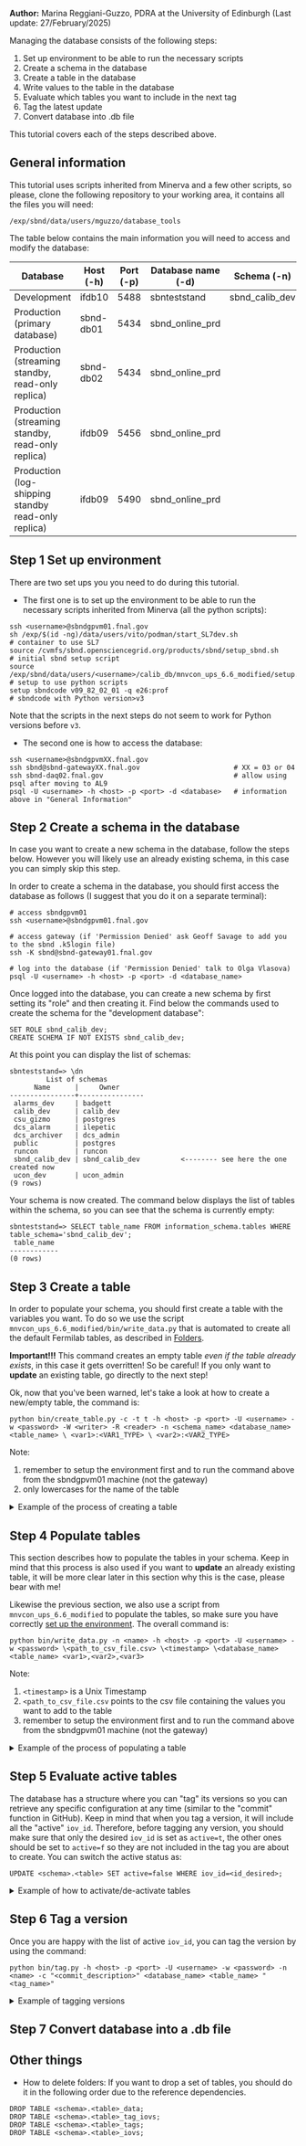 **Author:** Marina Reggiani-Guzzo, PDRA at the University of Edinburgh (Last update: 27/February/2025)

Managing the database consists of the following steps:

1. Set up environment to be able to run the necessary scripts
2. Create a schema in the database
3. Create a table in the database
4. Write values to the table in the database
5. Evaluate which tables you want to include in the next tag
6. Tag the latest update
7. Convert database into .db file

This tutorial covers each of the steps described above.

## General information

This tutorial uses scripts inherited from Minerva and a few other scripts, so please, clone the following repository to your working area, it contains all the files you will need:
```
/exp/sbnd/data/users/mguzzo/database_tools
```

The table below contains the main information you will need to access and modify the database:

| Database                                            | Host (-h) | Port (-p) | Database name (-d) | Schema (-n)    | Writer (-W)       | Reader (-R)       |
| --------------------------------------------------- | --------- | --------- | ------------------ | -------------- | ----------------- | ----------------- |
| Development                                         | ifdb10    | 5488      | sbnteststand       | sbnd_calib_dev | sbnd_calib_writer | sbnd_calib_reader |
| Production (primary database)                       | sbnd-db01 | 5434      | sbnd_online_prd    |                |                   |                   |
| Production (streaming standby, read-only replica)   | sbnd-db02 | 5434      | sbnd_online_prd    |                |                   |                   |
| Production (streaming standby, read-only replica)   | ifdb09    | 5456      | sbnd_online_prd    |                |                   |                   |
| Production (log-shipping standby read-only replica) | ifdb09    | 5490      | sbnd_online_prd    |                |                   |                   |

## Step 1 Set up environment

There are two set ups you you need to do during this tutorial.

- The first one is to set up the environment to be able to run the necessary scripts inherited from Minerva (all the python scripts): 
```
ssh <username>@sbndgpvm01.fnal.gov
sh /exp/$(id -ng)/data/users/vito/podman/start_SL7dev.sh                           # container to use SL7
source /cvmfs/sbnd.opensciencegrid.org/products/sbnd/setup_sbnd.sh                 # initial sbnd setup script
source /exp/sbnd/data/users/<username>/calib_db/mnvcon_ups_6.6_modified/setup.sh   # setup to use python scripts
setup sbndcode v09_82_02_01 -q e26:prof                                            # sbndcode with Python version>v3
```
Note that the scripts in the next steps do not seem to work for Python versions before `v3`.

- The second one is how to access the database:
```
ssh <username>@sbndgpvmXX.fnal.gov
ssh sbnd@sbnd-gatewayXX.fnal.gov                       # XX = 03 or 04
ssh sbnd-daq02.fnal.gov                                # allow using psql after moving to AL9
psql -U <username> -h <host> -p <port> -d <database>   # information above in "General Information"
```



## Step 2 Create a schema in the database

In case you want to create a new schema in the database, follow the steps below. However you will likely use an already existing schema, in this case you can simply skip this step.

In order to create a schema in the database, you should first access the database as follows (I suggest that you do it on a separate terminal):

```
# access sbndgpvm01
ssh <username>@sbndgpvm01.fnal.gov

# access gateway (if 'Permission Denied' ask Geoff Savage to add you to the sbnd .k5login file)
ssh -K sbnd@sbnd-gateway01.fnal.gov

# log into the database (if 'Permission Denied' talk to Olga Vlasova)
psql -U <username> -h <host> -p <port> -d <database_name> 
```

Once logged into the database, you can create a new schema by first setting its "role" and then creating it. Find below the commands used to create the schema for the "development database":

```
SET ROLE sbnd_calib_dev;
CREATE SCHEMA IF NOT EXISTS sbnd_calib_dev;
```

At this point you can display the list of schemas:

```
sbnteststand=> \dn
         List of schemas
      Name      |     Owner      
----------------+----------------
 alarms_dev     | badgett
 calib_dev      | calib_dev
 csu_gizmo      | postgres
 dcs_alarm      | ilepetic
 dcs_archiver   | dcs_admin
 public         | postgres
 runcon         | runcon
 sbnd_calib_dev | sbnd_calib_dev          <-------- see here the one created now
 ucon_dev       | ucon_admin
(9 rows)
```

Your schema is now created. The command below displays the list of tables within the schema, so you can see that the schema is currently empty:

```
sbnteststand=> SELECT table_name FROM information_schema.tables WHERE table_schema='sbnd_calib_dev';
 table_name 
------------
(0 rows)
```

## Step 3 Create a table

In order to populate your schema, you should first create a table with the variables you want. To do so we use the script `mnvcon_ups_6.6_modified/bin/write_data.py` that is automated to create all the default Fermilab tables, as described in [Folders](https://github.com/mrguzzo/SBNSoftware_copy.github.io/blob/master/sbnd_calibration_database.md#folders). 

**Important!!!** This command creates an empty table _even if the table already exists_, in this case it gets overritten! So be careful! If you only want to **update** an existing table, go directly to the next step!

Ok, now that you've been warned, let's take a look at how to create a new/empty table, the command is:

```
python bin/create_table.py -c -t t -h <host> -p <port> -U <username> -w <password> -W <writer> -R <reader> -n <schema_name> <database_name> <table_name> \ <var1>:<VAR1_TYPE> \ <var2>:<VAR2_TYPE>
```

Note: 
1. remember to setup the environment first and to run the command above from the sbndgpvm01 machine (not the gateway)
2. only lowercases for the name of the table


<details>

<summary>Example of the process of creating a table</summary>

From an empty schema:

```
sbnteststand=> SELECT table_name FROM information_schema.tables WHERE table_schema='sbnd_calib_dev';
 table_name 
------------
(0 rows)
```

You can create the tables described in [Folders](https://github.com/mrguzzo/SBNSoftware_copy.github.io/blob/master/sbnd_calibration_database.md#folders) as follows:

```
sbndgpvm01$ python bin/create_table.py -c -t t -h cdpgsdev -p 5488 -U mguzzo -w <password> -W sbnd_calib_writer -R sbnd_calib_reader -n sbnd_calib_dev sbnteststand tpc_channelstatus_data \ wire_number:INTEGER \ flange:TEXT \ board:INTEGER \ localchannel:INTEGER \ status:INTEGER \ low:REAL \ high:REAL
time_type = t
Creating folder tpc_channelstatus_data in namespace sbnd_calib_dev with columns:
     wire_number : INTEGER
     flange : TEXT
     board : INTEGER
     localchannel : INTEGER
     status : INTEGER
     low : REAL
     high : REAL
Will drop existing folder
timestamp without time zone

                create table tpc_channelstatus_data_iovs (
                    iov_id      bigserial   primary key,
                    begin_time  timestamp without time zone,
                    active      boolean    default 'true');
                create index tpc_channelstatus_data_iovs_begin_time_inx on tpc_channelstatus_data_iovs(begin_time);

                create table tpc_channelstatus_data_tags (
                    tag         text    primary key,
                    created     timestamp,
                    comments    text
                );

                create table tpc_channelstatus_data_tag_iovs (
                    tag     text    references tpc_channelstatus_data_tags(tag) on delete cascade,
                    iov_id  bigint  references tpc_channelstatus_data_iovs(iov_id) on delete cascade,
                    primary key (tag, iov_id)
                );

                create table tpc_channelstatus_data_data (
                    __iov_id  bigint  references tpc_channelstatus_data_iovs(iov_id) on delete cascade,
                    channel bigint default 0, 
                     wire_number INTEGER, flange TEXT, board INTEGER, localchannel INTEGER, status INTEGER, low REAL, high REAL,
                    primary key(__iov_id, channel)); 
{'iov_id': 'bigint', 'begin_time': 'timestamp without time zone', 'active': 'boolean'}
Folder created
```
And as a result the originally empty table will be populated with the following tables
```
sbnteststand=> SELECT table_name FROM information_schema.tables WHERE table_schema='sbnd_calib_dev';
           table_name            
---------------------------------
 tpc_channelstatus_data_data
 tpc_channelstatus_data_iovs
 tpc_channelstatus_data_tags
 tpc_channelstatus_data_tag_iovs
(4 rows)
```
Whose content is:
```

sbnteststand=> SELECT * FROM sbnd_calib_dev.tpc_channelstatus_data_data;
 __iov_id | channel | wire_number | flange | board | localchannel | status | low | high 
----------+---------+-------------+--------+-------+--------------+--------+-----+------
(0 rows)

sbnteststand=> SELECT * FROM sbnd_calib_dev.tpc_channelstatus_data_iovs;
 iov_id | begin_time | active 
--------+------------+--------
(0 rows)

sbnteststand=> SELECT * FROM sbnd_calib_dev.tpc_channelstatus_data_tags;
 tag | created | comments 
-----+---------+----------
(0 rows)

sbnteststand=> SELECT * FROM sbnd_calib_dev.tpc_channelstatus_data_tag_iovs;
 tag | iov_id 
-----+--------
(0 rows)
```
As mentioned above, the command `bin/create_table.py` simply creates the tables with the desired variables (in this example it is `wire_number`, `flange`, `board`, `localchannel`, `status`, `low` and `high`), however the tables are still empty (all of them have `0 rows` of entries). The next step will describe how to populate these tables.

</details>

## Step 4 Populate tables

This section describes how to populate the tables in your schema. Keep in mind that this process is also used if you want to **update** an already existing table, it will be more clear later in this section why this is the case, please bear with me!

Likewise the previous section, we also use a script from `mnvcon_ups_6.6_modified` to populate the tables, so make sure you have correctly [set up the environment](#step-1-set-up-environment). The overall command is:

```
python bin/write_data.py -n <name> -h <host> -p <port> -U <username> -w <password> \<path_to_csv_file.csv> \<timestamp> \<database_name> <table_name> <var1>,<var2>,<var3>
```

Note:
1. `<timestamp>` is a Unix Timestamp
2. `<path_to_csv_file.csv` points to the csv file containing the values you want to add to the table
3. remember to setup the environment first and to run the command above from the sbndgpvm01 machine (not the gateway)

<details>

<summary>Example of the process of populating a table</summary>

Let's see what happens to the schema when we run the command above. Take the following example (where the values have no physical meaning, it's just for example purposes):
```
sbndgpvm01$ cat /sbnd/data/users/mguzzo/calib_dbs/update_tpc_channelstatus_data_1706793247.csv
0,0,EE01M,0,63,4,0.0,0.0
1,1,EE01M,0,62,4,0.0,0.0
2,2,EE01M,0,61,4,0.0,0.0
3,3,EE01M,0,60,4,0.0,0.0
```

Where the columns represent `channel number`, `wire number`, `flange`, `board`, `localchannel`, `status`, `low`, `high` (which is `channel number` followed by the variables listed in the `python bin/create_table.py` command).
The following command writes the values from this file to the tables in the database:

```
sbndgpvm01$ python bin/write_data.py -n sbnd_calib_dev -h cdpgsdev -p 5488 -U mguzzo -w <password> \/sbnd/data/users/mguzzo/calib_dbs/update_tpc_channelstatus_data_1706793247.csv \1706793247 \sbnteststand tpc_channelstatus_data wire_number,flange,board,localchannel,status,low,high
opts =  [('-n', 'sbnd_calib_dev'), ('-h', 'cdpgsdev'), ('-p', '5488'), ('-U', 'mguzzo'), ('-w', '<password>')]
args =  ['/sbnd/data/users/mguzzo/calib_dbs/update_tpc_channelstatus_data_1706793247.csv', '1706793247', 'sbnteststand', 'tpc_channelstatus_data', 'wire_number,flange,board,localchannel,status,low,high']
[write_data.py] t =  1706793247
[write_data.py] tname =  tpc_channelstatus_data
[write_data.py] columns =  ['wire_number', 'flange', 'board', 'localchannel', 'status', 'low', 'high']
{'iov_id': 'bigint', 'begin_time': 'timestamp without time zone', 'active': 'boolean'}
```
The output of this command is:
```
sbnteststand=> SELECT * FROM sbnd_calib_dev.tpc_channelstatus_data_data;
 __iov_id | channel | wire_number | flange | board | localchannel | status | low | high 
----------+---------+-------------+--------+-------+--------------+--------+-----+------
        1 |       0 |           0 | EE01M  |     0 |           63 |      4 |   0 |    0
        1 |       1 |           1 | EE01M  |     0 |           62 |      4 |   0 |    0
        1 |       2 |           2 | EE01M  |     0 |           61 |      4 |   0 |    0
        1 |       3 |           3 | EE01M  |     0 |           60 |      4 |   0 |    0
(4 rows)

sbnteststand=> SELECT * FROM sbnd_calib_dev.tpc_channelstatus_data_iovs;
 iov_id |     begin_time      | active 
--------+---------------------+--------
      1 | 2024-02-01 07:14:07 | t
(1 row)

sbnteststand=> SELECT * FROM sbnd_calib_dev.tpc_channelstatus_data_tags;
 tag | created | comments 
-----+---------+----------
(0 rows)

sbnteststand=> SELECT * FROM sbnd_calib_dev.tpc_channelstatus_data_tag_iovs;
 tag | iov_id 
-----+--------
(0 rows)
```
As you can see:
1. The numerical values filled the table `tpc_channel_status_data_data`, and got labelled as `__iov_id=1` since this is the first time the table is being populated
2. The table `tpc_channelstatus_data_iovs` got filled with the timestamp relative to `iov_id=1` as well as the tag `active=t` indicating that the `iov_id=1` is currently active in the database, which means that the values with `__iov_id=1` are the ones that will be available when accessing the database.

Take a look what happens if you run the `bin/write_data.py` once again:

```
sbnteststand=> SELECT * FROM sbnd_calib_dev.tpc_channelstatus_data_data;
 __iov_id | channel | wire_number | flange | board | localchannel | status | low | high 
----------+---------+-------------+--------+-------+--------------+--------+-----+------
        1 |       0 |           0 | EE01M  |     0 |           63 |      4 |   0 |    0
        1 |       1 |           1 | EE01M  |     0 |           62 |      4 |   0 |    0
        1 |       2 |           2 | EE01M  |     0 |           61 |      4 |   0 |    0
        1 |       3 |           3 | EE01M  |     0 |           60 |      4 |   0 |    0
        2 |       0 |           0 | EE01M  |     0 |           63 |      4 |   0 |    0
        2 |       1 |           1 | EE01M  |     0 |           62 |      4 |   0 |    0
        2 |       2 |           2 | EE01M  |     0 |           61 |      4 |   0 |    0
        2 |       3 |           3 | EE01M  |     0 |           60 |      4 |   0 |    0
(9 rows)

sbnteststand=> SELECT * FROM sbnd_calib_dev.tpc_channelstatus_data_iovs;
 iov_id |     begin_time      | active 
--------+---------------------+--------
      1 | 2024-02-01 07:14:07 | t
      2 | 2024-02-02 06:49:28 | t
(2 rows)
```

See that the same values got added to the table (because we're still using the same csv file as input) right below the previous values, they are now associated to `iov_id=2` and both `iov_id=1 and 2` are `active=t`. So now you understand that the table will actually always contain all the information ever populated to it, however the accessible information is defined by which `iov_id` is set to active.

</details>

## Step 5 Evaluate active tables

The database has a structure where you can "tag" its versions so you can retrieve any specific configuration at any time (similar to the "commit" function in GitHub). Keep in mind that when you tag a version, it will include all the "active" `iov_id`. Therefore, before tagging any version, you should make sure that only the desired `iov_id` is set as `active=t`, the other ones should be set to `active=f` so they are not included in the tag you are about to create. You can switch the active status as:
```
UPDATE <schema>.<table> SET active=false WHERE iov_id=<id_desired>;
```

<details>

<summary>Example of how to activate/de-activate tables</summary>

See below how this command looks like, starting from a situation where all `iov_id` are set to `active=t`
```
sbnteststand=> SELECT * FROM sbnd_calib_dev.tpc_channelstatus_data_iovs;
 iov_id |     begin_time      | active 
--------+---------------------+--------
      1 | 2024-02-01 07:14:07 | t
      2 | 2024-02-02 06:49:28 | t
(2 rows)
```
you can change the active status as follows:
```
sbnteststand=> UPDATE sbnd_calib_dev.tpc_channelstatus_data_iovs SET active=false WHERE iov_id=1;
UPDATE 1
sbnteststand=> SELECT * FROM sbnd_calib_dev.tpc_channelstatus_data_iovs;
 iov_id |     begin_time      | active 
--------+---------------------+--------
      2 | 2024-02-02 06:49:28 | t
      1 | 2024-02-01 07:14:07 | f
```
Where now only `iov_id=2` is set as active.

</details>

## Step 6 Tag a version

Once you are happy with the list of active `iov_id`, you can tag the version by using the command:
```
python bin/tag.py -h <host> -p <port> -U <username> -w <password> -n <name> -c "<commit_description>" <database_name> <table_name> "<tag_name>"
```

<details>

<summary>Example of tagging versions</summary>

Let's see what happens when we tag a version with a single `iov_id` active, and then when there are multiple ones active.

1. Only one active iov_id: first check which are the active uploads:

```
sbnteststand=> SELECT * FROM sbnd_calib_dev.tpc_channelstatus_data_iovs;
 iov_id |     begin_time      | active 
--------+---------------------+--------
      2 | 2024-02-02 06:49:28 | t
      1 | 2024-02-01 07:14:07 | f
(2 rows)
```
Now, from the sbndgpvm, tag this version:
```
sbndgpvm01$ python bin/tag.py -h cdpgsdev -p 5488 -U <username> -w <password> -n sbnd_calib_dev -c "First commit" sbnteststand tpc_channelstatus_data "v1r1"
[tag.py] tag =  v1r1
[tag.py] comment =  First commit
{'iov_id': 'bigint', 'begin_time': 'timestamp without time zone', 'active': 'boolean'}
```
and the output will be:
```
sbnteststand=> SELECT * FROM sbnd_calib_dev.tpc_channelstatus_data_data;
 __iov_id | channel | wire_number | flange | board | localchannel | status | low | high 
----------+---------+-------------+--------+-------+--------------+--------+-----+------
        1 |       0 |           0 | EE01M  |     0 |           63 |      4 |   0 |    0
        1 |       1 |           1 | EE01M  |     0 |           62 |      4 |   0 |    0
        1 |       2 |           2 | EE01M  |     0 |           61 |      4 |   0 |    0
        1 |       3 |           3 | EE01M  |     0 |           60 |      4 |   0 |    0
        2 |       0 |           0 | EE01M  |     0 |           63 |      4 |   0 |    0
        2 |       1 |           1 | EE01M  |     0 |           62 |      4 |   0 |    0
        2 |       2 |           2 | EE01M  |     0 |           61 |      4 |   0 |    0
        2 |       3 |           3 | EE01M  |     0 |           60 |      4 |   0 |    0
(9 rows)

sbnteststand=> SELECT * FROM sbnd_calib_dev.tpc_channelstatus_data_iovs;
 iov_id |     begin_time      | active 
--------+---------------------+--------
      2 | 2024-02-02 06:49:28 | t
      1 | 2024-02-01 07:14:07 | f
(2 rows)

sbnteststand=> SELECT * FROM sbnd_calib_dev.tpc_channelstatus_data_tags;
 tag  |          created           |   comments    
------+----------------------------+---------------
 v1r1 | 2024-02-02 05:58:54.588726 | First commit
(1 rows)

sbnteststand=> SELECT * FROM sbnd_calib_dev.tpc_channelstatus_data_tag_iovs;
 tag  | iov_id 
------+--------
 v1r1 |      2
(1 rows)
```

2. However, if we had forgotten to de-activate `iov_id=1` before tagging, then the output would be:

```
sbnteststand=> SELECT * FROM sbnd_calib_dev.tpc_channelstatus_data_data;
 __iov_id | channel | wire_number | flange | board | localchannel | status | low | high 
----------+---------+-------------+--------+-------+--------------+--------+-----+------
        1 |       0 |           0 | EE01M  |     0 |           63 |      4 |   0 |    0
        1 |       1 |           1 | EE01M  |     0 |           62 |      4 |   0 |    0
        1 |       2 |           2 | EE01M  |     0 |           61 |      4 |   0 |    0
        1 |       3 |           3 | EE01M  |     0 |           60 |      4 |   0 |    0
        2 |       0 |           0 | EE01M  |     0 |           63 |      4 |   0 |    0
        2 |       1 |           1 | EE01M  |     0 |           62 |      4 |   0 |    0
        2 |       2 |           2 | EE01M  |     0 |           61 |      4 |   0 |    0
        2 |       3 |           3 | EE01M  |     0 |           60 |      4 |   0 |    0
(9 rows)

sbnteststand=> SELECT * FROM sbnd_calib_dev.tpc_channelstatus_data_iovs;
 iov_id |     begin_time      | active 
--------+---------------------+--------
      1 | 2024-02-01 07:14:07 | t
      2 | 2024-02-02 06:49:28 | t

(2 rows)

sbnteststand=> SELECT * FROM sbnd_calib_dev.tpc_channelstatus_data_tags;
 tag  |          created           |   comments    
------+----------------------------+---------------
 v1r1 | 2024-02-02 05:58:54.588726 | First commit
(1 rows)

sbnteststand=> SELECT * FROM sbnd_calib_dev.tpc_channelstatus_data_tag_iovs;
 tag  | iov_id 
------+--------
 v1r1 |      1
 v1r1 |      2
(1 rows)
```

The last table `_tag_iovs` gives the list of active iov_id per tag. Ideally you want to have only one per tag! The reason is very simple: the LArSoft modules read the database from the top to the bottom. So imagine you have 4 channels, like in the example above. If your tag has more than one active `iov_id`, then your module will always read the values related to the oldest `iov_id`, instead of the newest one.

</details>

## Step 7 Convert database into a .db file

## Other things

- How to delete folders: If you want to drop a set of tables, you should do it in the following order due to the reference dependencies.
```
DROP TABLE <schema>.<table>_data;
DROP TABLE <schema>.<table>_tag_iovs;
DROP TABLE <schema>.<table>_tags;
DROP TABLE <schema>.<table>_iovs;
```
